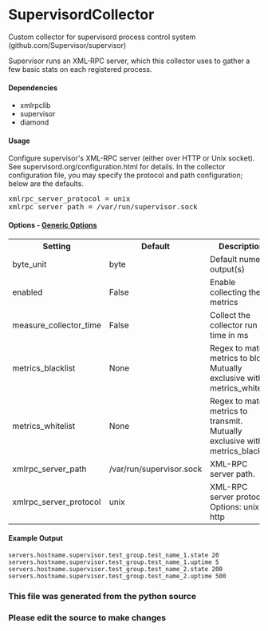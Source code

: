 SupervisordCollector
=====

Custom collector for supervisord process control system
(github.com/Supervisor/supervisor)

Supervisor runs an XML-RPC server, which this collector uses to gather a few
basic stats on each registered process.

#### Dependencies

 * xmlrpclib
 * supervisor
 * diamond

#### Usage

Configure supervisor's XML-RPC server (either over HTTP or Unix socket). See
supervisord.org/configuration.html for details. In the collector configuration
file, you may specify the protocol and path configuration; below are the
defaults.

<pre>
xmlrpc_server_protocol = unix
xmlrpc_server_path = /var/run/supervisor.sock
</pre>


#### Options - [Generic Options](Configuration)

<table><tr><th>Setting</th><th>Default</th><th>Description</th><th>Type</th></tr>
<tr><td>byte_unit</td><td>byte</td><td>Default numeric output(s)</td><td>str</td></tr>
<tr><td>enabled</td><td>False</td><td>Enable collecting these metrics</td><td>bool</td></tr>
<tr><td>measure_collector_time</td><td>False</td><td>Collect the collector run time in ms</td><td>bool</td></tr>
<tr><td>metrics_blacklist</td><td>None</td><td>Regex to match metrics to block. Mutually exclusive with metrics_whitelist</td><td>NoneType</td></tr>
<tr><td>metrics_whitelist</td><td>None</td><td>Regex to match metrics to transmit. Mutually exclusive with metrics_blacklist</td><td>NoneType</td></tr>
<tr><td>xmlrpc_server_path</td><td>/var/run/supervisor.sock</td><td>XML-RPC server path.</td><td>str</td></tr>
<tr><td>xmlrpc_server_protocol</td><td>unix</td><td>XML-RPC server protocol. Options: unix, http</td><td>str</td></tr>
</table>

#### Example Output

```
servers.hostname.supervisor.test_group.test_name_1.state 20
servers.hostname.supervisor.test_group.test_name_1.uptime 5
servers.hostname.supervisor.test_group.test_name_2.state 200
servers.hostname.supervisor.test_group.test_name_2.uptime 500
```

### This file was generated from the python source
### Please edit the source to make changes

